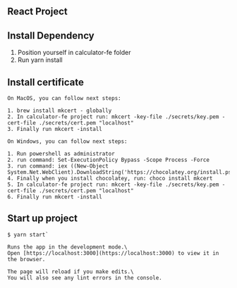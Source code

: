 ## React Project

## Install Dependency

1. Position yourself in calculator-fe folder
2. Run yarn install

## Install certificate

```
On MacOS, you can follow next steps:

1. brew install mkcert - globally
2. In calculator-fe project run: mkcert -key-file ./secrets/key.pem -cert-file ./secrets/cert.pem "localhost"
3. Finally run mkcert -install
```

```
On Windows, you can follow next steps:

1. Run powershell as administrator
2. run command: Set-ExecutionPolicy Bypass -Scope Process -Force
3. run command: iex ((New-Object System.Net.WebClient).DownloadString('https://chocolatey.org/install.ps1'))
4. Finally when you install chocolatey, run: choco install mkcert
5. In calculator-fe project run: mkcert -key-file ./secrets/key.pem -cert-file ./secrets/cert.pem "localhost"
6. Finally run mkcert -install
```

## Start up project

```
$ yarn start`

Runs the app in the development mode.\
Open [https://localhost:3000](https://localhost:3000) to view it in the browser.

The page will reload if you make edits.\
You will also see any lint errors in the console.
```
